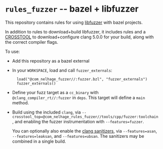 # `rules_fuzzer` -- bazel + libfuzzer

This repository contains rules for using [libfuzzer][libfuzzer] with
bazel projects.

In addition to rules to download+build libfuzzer, it includes rules
and a [CROSSTOOL][crosstool] to download+configure clang 5.0.0 for
your build, along with the correct compiler flags.

To use:

- Add this repository as a bazel external
- In your `WORKSPACE`, load and call `fuzzer_externals`:

        load("@com_nelhage_fuzzer//:fuzzer.bzl", "fuzzer_externals")
        fuzzer_externals()

- Define your fuzz target as a `cc_binary` with
  `@clang_compiler_rt//:fuzzer` in `deps`. This target will define a
  `main` method.

- Build using the included `clang`, via
  `--crosstool_top=@com_nelhage_rules_fuzzer//tools/cpp/fuzzer:toolchain`, and enabling the fuzzer
  instrumentation with `--features=fuzzer`.

  You can optionally also enable the [clang sanitizers][sanitizers],
  via `--features=asan`, `--features=leaksan`, and
  `--features=ubsan`. The sanitizers may be combined in a single
  build.

[libfuzzer]: https://llvm.org/docs/LibFuzzer.html
[crosstool]: https://github.com/bazelbuild/bazel/wiki/About-the-CROSSTOOL
[sanitizers]: https://clang.llvm.org/docs/UsersManual.html#controlling-code-generation

